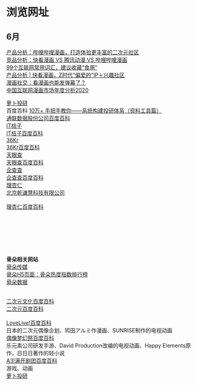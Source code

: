 # 浏览网址
## 6月
[产品分析：哔哩哔哩漫画，打造体验更丰富的二次元社区](http://www.woshipm.com/evaluating/2623947.html)<br>
[竞品分析：快看漫画 VS 腾讯动漫 VS 哔哩哔哩漫画](http://www.woshipm.com/evaluating/3093365.html)<br>
[99个互联网常用词汇，建议收藏“食用”](http://www.woshipm.com/zhichang/1743064.html)<br>
[产品分析 | 快看漫画，Z时代“偏爱的”IP＋兴趣社区](http://www.woshipm.com/evaluating/3979987.html)<br>
[漫画社交：看漫画也能发弹幕了？](http://www.woshipm.com/evaluating/3288198.html)<br>
[中国互联网漫画市场年度分析2020](https://qianfan.analysys.cn/refine/view/analyseDetail/analyseDetail.html?id=89)<br>

[萝卜投研](https://robo.datayes.com/)<br>百度百科
[10万+ 手把手教你——系统构建投研体系（资料工具篇）](https://baijiahao.baidu.com/s?id=1666660666207528909&wfr=spider&for=pc)<br>
[通联数据股份公司百度百科](https://baike.baidu.com/item/%E9%80%9A%E8%81%94%E6%95%B0%E6%8D%AE%E8%82%A1%E4%BB%BD%E5%85%AC%E5%8F%B8/15250099?fr=aladdin)<br>
[IT桔子](https://www.itjuzi.com/)<br>
[IT桔子百度百科](https://baike.baidu.com/item/IT%E6%A1%94%E5%AD%90/4847936?fr=aladdin)<br>
[36Kr](https://36kr.com/)<br>
[36Kr百度百科](https://baike.baidu.com/item/36%E6%B0%AA/6283442?fr=aladdin)<br>
[天眼查](https://www.tianyancha.com/vipintro?itchpointflag=pc_home_vipbutton&jsid=SEM-BAIDU-PZ2007-VIP-000001)<br>
[天眼查百度百科](https://baike.baidu.com/item/%E5%A4%A9%E7%9C%BC%E6%9F%A5/19966330?fr=aladdin)<br>
[企查查](https://www.qcc.com/?utm_source=baidu1&utm_medium=cpc&utm_term=pzsy)<br>
[企查查百度百科](https://baike.baidu.com/item/%E4%BC%81%E6%9F%A5%E6%9F%A5/19976267?fr=aladdin)<br>
[理杏仁](https://www.lixinger.com/)<br>
[北京乾谦慧科技有限公司](https://baike.baidu.com/item/%E5%8C%97%E4%BA%AC%E4%B9%BE%E8%B0%A6%E6%85%A7%E7%A7%91%E6%8A%80%E6%9C%89%E9%99%90%E5%85%AC%E5%8F%B8)<br>
[]()<br>
[理杏仁百度百科]()<br>
[]()<br>
[]()<br>
[]()<br>
[]()<br>
[]()<br>
[]()<br>
[]()<br>
**骨朵相关网站**<br>
[骨朵传媒](http://www.guduomedia.com/)<br>
[骨朵H5页面：骨朵热度指数排行榜](http://d.guduodata.com/)<br>
[骨朵数据](http://data.guduodata.com/)<br><br>



[二次元文化百度百科](https://baike.baidu.com/item/acg/33795?fromtitle=%E4%BA%8C%E6%AC%A1%E5%85%83%E6%96%87%E5%8C%96&fromid=23736018&fr=aladdin)<br>
[二次元百度百科](https://baike.baidu.com/item/%E4%BA%8C%E6%AC%A1%E5%85%83/85064?fr=aladdin)<br><br>
[LoveLive!百度百科](https://baike.baidu.com/item/LoveLive%21/6278898?fr=aladdin)<br>
日本的二次元偶像企划、鸨田アルミ作漫画、SUNRISE制作的电视动画<br>
[偶像梦幻祭百度百科](https://baike.baidu.com/item/%E5%81%B6%E5%83%8F%E6%A2%A6%E5%B9%BB%E7%A5%AD/17536160?fr=aladdin)<br>
乐元素公司研发手游、David Production改编的电视动画、Happy Elements原作，日日日著作的轻小说<br>
[A3!满开剧团百度百科](https://baike.baidu.com/item/A3%21%E6%BB%A1%E5%BC%80%E5%89%A7%E5%9B%A2/22115080)<br>
游戏、动画<br>
[萝卜投研]()<br>
[]()<br>
[]()<br>
